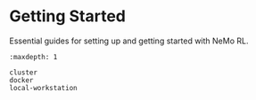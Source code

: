 # Getting Started

Essential guides for setting up and getting started with NeMo RL.

```{toctree}
:maxdepth: 1

cluster
docker
local-workstation
``` 